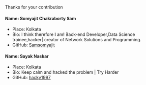 Thanks for your contribution

#### Name: Somyajit Chakraborty Sam
 - Place: Kolkata
 - Bio: I think therefore I am! Back-end Developer,Data Science trainee,hacker| creator of Network Solutions and Programming.
 - GitHub: [Samsomyajit](https://github.com/Samsomyajit)
 
 #### Name: Sayak Naskar
 - Place: Kolkata
 - Bio: Keep calm and hacked the problem | Try Harder
 - GitHub: [hacky1997](https://github.com/hacky1997)
